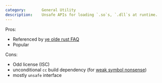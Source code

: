 ```yaml
---
category:       General Utility
description:    Unsafe APIs for loading `.so`s, `.dll`s at runtime.
---
```


Pros:
* Referenced by [ye olde rust FAQ](https://prev.rust-lang.org/en-US/faq.html#how-do-i-do-dynamic-rust-library-loading)
* Popular

Cons:
* Odd license (ISC)
* unconditional `cc` build dependency (for [weak symbol nonsense](https://github.com/nagisa/rust_libloading/blob/master/src/os/unix/global_static.c))
* mostly `unsafe` interface
